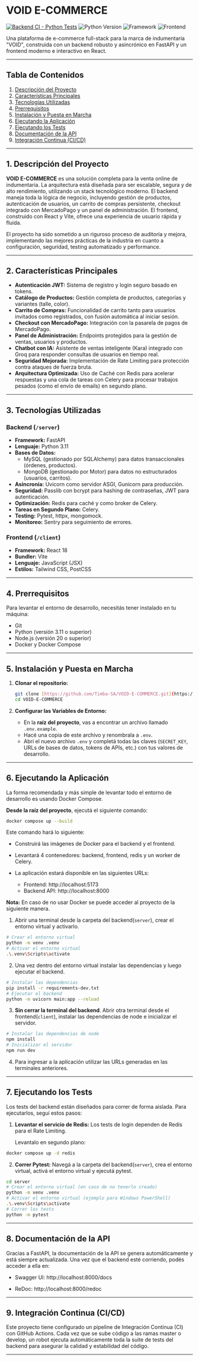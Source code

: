 # VOID E-COMMERCE

[![Backend CI - Python Tests](https://github.com/Timba-SA/VOID-E-COMMERCE/actions/workflows/backend-ci.yml/badge.svg)](https://github.com/Timba-SA/VOID-E-COMMERCE/actions/workflows/backend-ci.yml)
![Python Version](https://img.shields.io/badge/python-3.11-blue.svg)
![Framework](https://img.shields.io/badge/framework-FastAPI-green.svg)
![Frontend](https://img.shields.io/badge/frontend-React-blue.svg)

Una plataforma de e-commerce full-stack para la marca de indumentaria "VOID", construida con un backend robusto y asincrónico en FastAPI y un frontend moderno e interactivo en React.



---

## Tabla de Contenidos
1.  [Descripción del Proyecto](#1-descripción-del-proyecto)
2.  [Características Principales](#2-características-principales)
3.  [Tecnologías Utilizadas](#3-tecnologías-utilizadas)
4.  [Prerrequisitos](#4-prerrequisitos)
5.  [Instalación y Puesta en Marcha](#5-instalación-y-puesta-en-marcha)
6.  [Ejecutando la Aplicación](#6-ejecutando-la-aplicación)
7.  [Ejecutando los Tests](#7-ejecutando-los-tests)
8.  [Documentación de la API](#8-documentación-de-la-api)
9.  [Integración Continua (CI/CD)](#9-integración-continua-cicd)

---

## 1. Descripción del Proyecto

**VOID E-COMMERCE** es una solución completa para la venta online de indumentaria. La arquitectura está diseñada para ser escalable, segura y de alto rendimiento, utilizando un stack tecnológico moderno. El backend maneja toda la lógica de negocio, incluyendo gestión de productos, autenticación de usuarios, un carrito de compras persistente, checkout integrado con MercadoPago y un panel de administración. El frontend, construido con React y Vite, ofrece una experiencia de usuario rápida y fluida.

El proyecto ha sido sometido a un riguroso proceso de auditoría y mejora, implementando las mejores prácticas de la industria en cuanto a configuración, seguridad, testing automatizado y performance.

---

## 2. Características Principales

* **Autenticación JWT:** Sistema de registro y login seguro basado en tokens.
* **Catálogo de Productos:** Gestión completa de productos, categorías y variantes (talle, color).
* **Carrito de Compras:** Funcionalidad de carrito tanto para usuarios invitados como registrados, con fusión automática al iniciar sesión.
* **Checkout con MercadoPago:** Integración con la pasarela de pagos de MercadoPago.
* **Panel de Administración:** Endpoints protegidos para la gestión de ventas, usuarios y productos.
* **Chatbot con IA:** Asistente de ventas inteligente (Kara) integrado con Groq para responder consultas de usuarios en tiempo real.
* **Seguridad Mejorada:** Implementación de Rate Limiting para protección contra ataques de fuerza bruta.
* **Arquitectura Optimizada:** Uso de Caché con Redis para acelerar respuestas y una cola de tareas con Celery para procesar trabajos pesados (como el envío de emails) en segundo plano.

---

## 3. Tecnologías Utilizadas

### Backend (`/server`)
* **Framework:** FastAPI
* **Lenguaje:** Python 3.11
* **Bases de Datos:**
    * MySQL (gestionado por SQLAlchemy) para datos transaccionales (órdenes, productos).
    * MongoDB (gestionado por Motor) para datos no estructurados (usuarios, carritos).
* **Asincronía:** Uvicorn como servidor ASGI, Gunicorn para producción.
* **Seguridad:** Passlib con bcrypt para hashing de contraseñas, JWT para autenticación.
* **Optimización:** Redis para caché y como broker de Celery.
* **Tareas en Segundo Plano:** Celery.
* **Testing:** Pytest, httpx, mongomock.
* **Monitoreo:** Sentry para seguimiento de errores.

### Frontend (`/client`)
* **Framework:** React 18
* **Bundler:** Vite
* **Lenguaje:** JavaScript (JSX)
* **Estilos:** Tailwind CSS, PostCSS

---

## 4. Prerrequisitos

Para levantar el entorno de desarrollo, necesitás tener instalado en tu máquina:
* Git
* Python (versión 3.11 o superior)
* Node.js (versión 20 o superior)
* Docker y Docker Compose

---

## 5. Instalación y Puesta en Marcha

1.  **Clonar el repositorio:**
    ```bash
    git clone [https://github.com/Timba-SA/VOID-E-COMMERCE.git](https://github.com/Timba-SA/VOID-E-COMMERCE.git)
    cd VOID-E-COMMERCE
    ```

2.  **Configurar las Variables de Entorno:**
    * En la **raíz del proyecto**, vas a encontrar un archivo llamado `.env.example`.
    * Hacé una copia de este archivo y renombrala a `.env`.
    * Abrí el nuevo archivo `.env` y completá todas las claves (`SECRET_KEY`, URLs de bases de datos, tokens de APIs, etc.) con tus valores de desarrollo.

---

## 6. Ejecutando la Aplicación

La forma recomendada y más simple de levantar todo el entorno de desarrollo es usando Docker Compose.

**Desde la raíz del proyecto**, ejecutá el siguiente comando:
```bash
docker compose up --build
```
Este comando hará lo siguiente:

* Construirá las imágenes de Docker para el backend y el frontend.

* Levantará 4 contenedores: backend, frontend, redis y un worker de Celery.

* La aplicación estará disponible en las siguientes URLs:

    * Frontend: http://localhost:5173
    * Backend API: http://localhost:8000


**Nota:** En caso de no usar Docker se puede acceder al proyecto de la siguiente manera.

1. Abrir una terminal desde la carpeta del backend(`server`), crear el entorno virtual y activarlo.
```bash
# Crear el entorno virtual
python -m venv .venv
# Activar el entorno virtual
.\.venv\Scripts\activate
```

2. Una vez dentro del entorno virtual instalar las dependencias y luego ejecutar el backend.
```bash
# Instalar las dependencias
pip install -r requirements-dev.txt
# Ejecutar el backend
python -m uvicorn main:app --reload
```

3. **Sin cerrar la terminal del backend**. Abrir otra terminal desde el frontend(`client`), instalar las dependencias de node e inicializar el servidor.
```bash
# Instalar las dependencias de node
npm install
# Inicializar el servidor
npm run dev
```

4. Para ingresar a la aplicación utilizar las URLs generadas en las terminales anteriores.

---

## 7. Ejecutando los Tests

Los tests del backend están diseñados para correr de forma aislada. Para ejecutarlos, seguí estos pasos:

1. **Levantar el servicio de Redis:** Los tests de login dependen de Redis para el Rate Limiting. 

    Levantalo en segundo plano:

```bash
docker compose up -d redis
```

2. **Correr Pytest:** Navegá a la carpeta del backend(`server`), crea el entorno virtual, activá el entorno virtual y ejecutá pytest.

```bash
cd server
# Crear el entorno virtual (en caso de no tenerlo creado)
python -m venv .venv
# Activar el entorno virtual (ejemplo para Windows PowerShell)
.\.venv\Scripts\activate
# Correr los tests
python -m pytest
```

---

## 8. Documentación de la API

Gracias a FastAPI, la documentación de la API se genera automáticamente y está siempre actualizada. Una vez que el backend esté corriendo, podés acceder a ella en:

- Swagger UI: http://localhost:8000/docs

- ReDoc: http://localhost:8000/redoc

---

## 9. Integración Continua (CI/CD)
Este proyecto tiene configurado un pipeline de Integración Continua (CI) con GitHub Actions. Cada vez que se sube código a las ramas master o develop, un robot ejecuta automáticamente toda la suite de tests del backend para asegurar la calidad y estabilidad del código.


--- 

